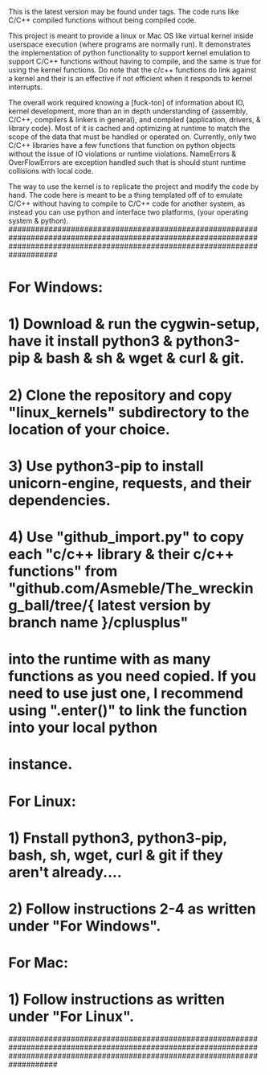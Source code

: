 This is the latest version may be found under tags. The code runs like C/C++ compiled functions without being compiled code.

This project is meant to provide a linux or Mac OS like virtual kernel inside userspace execution (where programs are normally run). It demonstrates the implementation of python functionality to support kernel emulation to support C/C++ functions without having to compile, and the same is true for using the kernel functions. Do note that the c/c++ functions do link against a kernel and their is an effective if not efficient when it responds to kernel interrupts.

The overall work required knowing a [fuck-ton] of information about IO, kernel development, more than an in depth understanding of {assembly, C/C++, compilers & linkers in general}, and compiled {application, drivers, & library code}. Most of it is cached and optimizing at runtime to match the scope of the data that must be handled or operated on. Currently, only two C/C++ libraries have a few functions that function on python objects without the issue of IO violations or runtime violations. NameErrors & OverFlowErrors are exception handled such that is should stunt runtime collisions with local code.

The way to use the kernel is to replicate the project and modify the code by hand. The code here is meant to be a thing templated off of to emulate C/C++ without having to compile to C/C++ code for another system, as instead you can use python and interface two platforms, (your operating system & python).
###################################################################################################################################################################################
# For Windows:                                                                                                                                                                    #
#  1) Download & run the cygwin-setup, have it install python3 & python3-pip & bash & sh & wget & curl & git.                                                                     #
#  2) Clone the repository and copy "linux_kernels" subdirectory to the location of your choice.                                                                                  #
#  3) Use python3-pip to install unicorn-engine, requests, and their dependencies.                                                                                                #
#  4) Use "github_import.py" to copy each "c/c++ library & their c/c++ functions" from "github.com/Asmeble/The_wrecking_ball/tree/{ latest version by branch name }/cplusplus"    #
#       into the runtime with as many functions as you need copied. If you need to use just one, I recommend using ".__enter__()" to link the function into your local python     #
#      instance.                                                                                                                                                                  #
#                                                                                                                                                                                 #
# For Linux:                                                                                                                                                                      #
#  1) Fnstall python3, python3-pip, bash, sh, wget, curl & git if they aren't already....                                                                                         #
#  2) Follow instructions 2-4 as written under "For Windows".                                                                                                                     #
#                                                                                                                                                                                 #
# For Mac:                                                                                                                                                                        #
#  1) Follow instructions as written under "For Linux".                                                                                                                           #
###################################################################################################################################################################################
